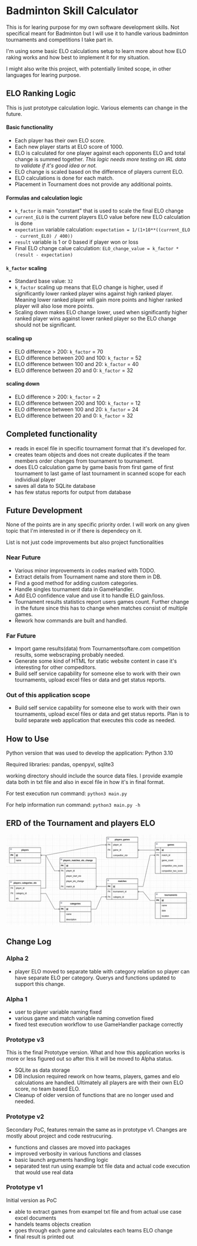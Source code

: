 # Badminton Skill Calculator

This is for learing purpose for my own software development skills.
Not specifical meant for Badminton but I will use it to handle various badminton tournaments and competitions I take part in.

I'm using some basic ELO calculations setup to learn more about how ELO raking works and how best to implement it for my situation.

I might also write this project, with potentially limited scope, in other languages for learing purpose.

## ELO Ranking Logic

This is just prototype calculation logic. Various elements can change in the future.

#### Basic functionality

- Each player has their own ELO score.
- Each new player starts at ELO score of 1000.
- ELO is calculated for one player against each opponents ELO and total change is summed together. *This logic needs more testing on IRL data to validate if it's good idea or not.*
- ELO change is scaled based on the difference of players current ELO.
- ELO calculations is done for each match.
- Placement in Tournament does not provide any additional points.

#### Formulas and calculation logic

- `k_factor` is main "constant" that is used to scale the final ELO change 
- `current_ELO` is the current players ELO value before new ELO calculation is done
- `expectation` variable calculation: `expectation = 1/(1+10**((current_ELO - current_ELO) / 400))`
- `result` variable is 1 or 0 based if player won or loss
- Final ELO change calue calculation: `ELO_change_value = k_factor * (result - expectation)`

#### `k_factor` scaling

- Standard base value: `32`
- `k_factor` scaling up means that ELO change is higher, used if significantly lower ranked player wins against high ranked player. Meaning lower ranked player will gain more points and higher ranked player will also lose more points.
- Scaling down makes ELO change lower, used when significantly higher ranked player wins against lower ranked player so the ELO change should not be significant.

#### scaling up

- ELO difference > 200: `k_factor` = 70
- ELO difference between 200 and 100: `k_factor` = 52
- ELO difference between 100 and 20: `k_factor` = 40
- ELO difference between 20 and 0: `k_factor` = 32

#### scaling down

- ELO difference > 200: `k_factor` = 2
- ELO difference between 200 and 100: `k_factor` = 12
- ELO difference between 100 and 20: `k_factor` = 24
- ELO difference between 20 and 0: `k_factor` = 32

## Completed functionality

- reads in excel file in specific tournament format that it's developed for.
- creates team objects and does not create duplicates if the team members order changes from tournament to tournament.
- does ELO calculation game by game basis from first game of first tournament to last game of last tournament in scanned scope for each individiual player
- saves all data to SQLite database
- has few status reports for output from database

## Future Development

None of the points are in any specific priority order. I will work on any given topic that I'm interested in or if there is dependecy on it. 

List is not just code improvements but also project functionalities

### Near Future

- Various minor improvements in codes marked with TODO.
- Extract details from Tournament name and store them in DB.
- Find a good method for adding custom categories.
- Handle singles tournament data in GameHandler.
- Add ELO confidence value and use it to handle ELO gain/loss.
- Tournament results statistics report users games count. Further change in the future since this has to change when matches consist of multiple games.
- Rework how commands are built and handled.

### Far Future

- Import game results(data) from Tournamentsoftare.com competition results, some webscraping probably needed.
- Generate some kind of HTML for static website content in case it's interesting for other compeditors.
- Build self service capability for someone else to work with their own tournaments, upload excel files or data and get status reports.

### Out of this application scope

- Build self service capability for someone else to work with their own tournaments, upload excel files or data and get status reports. Plan is to build separate web application that executes this code as needed.

## How to Use

Python version that was used to develop the application: Python 3.10

Required libraries: pandas, openpyxl, sqlite3

working directory should include the source data files. I provide example data both in txt file and also in excel file in how it's in final format.

For test execution run command: `python3 main.py`

For help information run command: `python3 main.py -h`

## ERD of the Tournament and players ELO

![ERD](BSC_ERD.png)

## Change Log

### Alpha 2

- player ELO moved to separate table with category relation so player can have separate ELO per category. Querys and functions updated to support this change.

### Alpha 1

- user to player variable naming fixed
- various game and match variable naming convetion fixed
- fixed test execution workflow to use GameHandler package correctly

### Prototype v3

This is the final Prototype version. What and how this application works is more or less figured out so after this it will be moved to Alpha status.

- SQLite as data storage
- DB inclusion required rework on how teams, players, games and elo calculations are handled. Ultimately all players are with their own ELO score, no team based ELO.
- Cleanup of older version of functions that are no longer used and needed.

### Prototype v2

Secondary PoC, features remain the same as in prototype v1. Changes are mostly about project and code restrucuring.

- functions and classes are moved into packages
- improved verbosity in various functions and classes
- basic launch arguments handling logic
- separated test run using example txt file data and actual code execution that would use real data

### Prototype v1

Initial version as PoC

- able to extract games from exampel txt file and from actual use case excel documents
- handels teams objects creation
- goes through each game and calculates each teams ELO change
- final result is printed out
